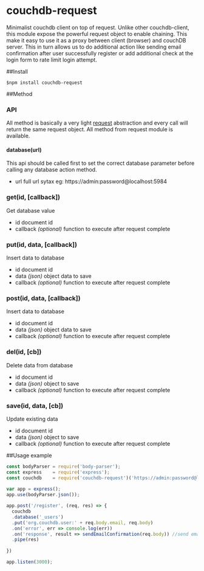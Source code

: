 # couchdb-request
Minimalist couchdb client on top of request.
Unlike other couchdb-client, this module expose the powerful request object to enable chaining. 
This make it easy to use it as a proxy between client (browser) and couchDB server. 
This in turn allows us to do additional action like sending email confirmation after user successfully register or add additional check at the login form to rate limit login attempt.


##Install

    $npm install couchdb-request



##Method

### API
All method is basically a very light [request](http://https://www.npmjs.com/package/request) abstraction and every call will
return the same request object. All method from request module is available.

#### database(url)
This api should be called first to set the correct database parameter
before calling any database action method.
- url full url sytax eg: https://admin:password@localhost:5984


### get(id, [callback])
Get database value
- id document id
- callback *(optional)* function to execute after request complete


### put(id, data, [callback])
Insert data to database
- id document id
- data *(json)* object data to save
- callback *(optional)* function to execute after request complete

### post(id, data, [callback])
Insert data to database
- id document id
- data *(json)* object data to save
- callback *(optional)* function to execute after request complete


### del(id, [cb])
Delete data from database
- id document id
- data *(json)* object to save 
- callback *(optional)* function to execute after request complete

### save(id, data, [cb])
Update existing data 
- id document id
- data *(json)* object to save
- callback *(optional)* function to execute after request complete



##Usage example
```javascript
const bodyParser = require('body-parser');
const express    = require('express');
const couchdb    = require('couchdb-request')('https://admin:password@localhost:5984');
    
var app = express();
app.use(bodyParser.json());

app.post('/register', (req, res) => {
  couchdb
  .database('_users')
  .put('org.couchdb.user:' + req.body.email, req.body)
  .on('error', err => console.log(err))
  .on('response', result => sendEmailConfirmation(req.body)) //send email on success
  .pipe(res)
      
})

app.listen(3000);
```

